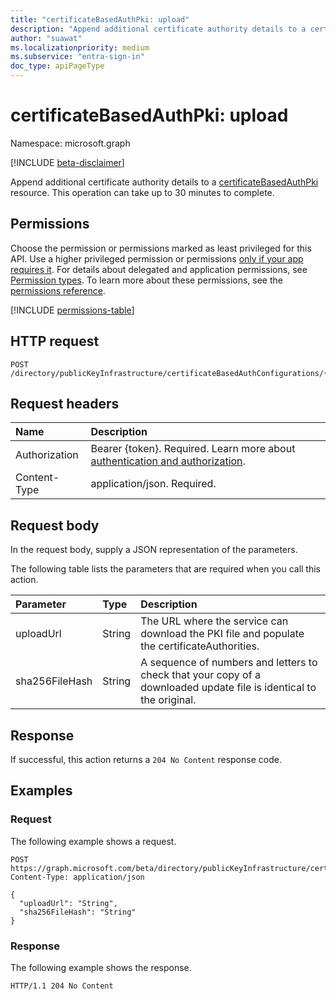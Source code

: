 ```yaml
---
title: "certificateBasedAuthPki: upload"
description: "Append additional certificate authority details to a certificateBasedAuthPki resource."
author: "suawat"
ms.localizationpriority: medium
ms.subservice: "entra-sign-in"
doc_type: apiPageType
---
```


# certificateBasedAuthPki: upload

Namespace: microsoft.graph

[!INCLUDE [beta-disclaimer](../../includes/beta-disclaimer.md)]

Append additional certificate authority details to a [certificateBasedAuthPki](../resources/certificatebasedauthpki.md) resource. This operation can take up to 30 minutes to complete.

## Permissions

Choose the permission or permissions marked as least privileged for this API. Use a higher privileged permission or permissions [only if your app requires it](/graph/permissions-overview#best-practices-for-using-microsoft-graph-permissions). For details about delegated and application permissions, see [Permission types](/graph/permissions-overview#permission-types). To learn more about these permissions, see the [permissions reference](/graph/permissions-reference).

<!-- {
  "blockType": "permissions",
  "name": "certificatebasedauthpki-upload-permissions"
}
-->
[!INCLUDE [permissions-table](../includes/permissions/certificatebasedauthpki-upload-permissions.md)]

## HTTP request

<!-- {
  "blockType": "ignored"
}
-->
``` http
POST /directory/publicKeyInfrastructure/certificateBasedAuthConfigurations/{certificateBasedAuthPkiId}/upload
```

## Request headers

|Name|Description|
|:---|:---|
|Authorization|Bearer {token}. Required. Learn more about [authentication and authorization](/graph/auth/auth-concepts).|
|Content-Type|application/json. Required.|

## Request body

In the request body, supply a JSON representation of the parameters.

The following table lists the parameters that are required when you call this action.

|Parameter|Type|Description|
|:---|:---|:---|
|uploadUrl|String|The URL where the service can download the PKI file and populate the certificateAuthorities.|
|sha256FileHash|String|A sequence of numbers and letters to check that your copy of a downloaded update file is identical to the original.|


## Response

If successful, this action returns a `204 No Content` response code.

## Examples

### Request

The following example shows a request.
<!-- {
  "blockType": "request",
  "name": "certificatebasedauthpkithis.upload"
}
-->
``` http
POST https://graph.microsoft.com/beta/directory/publicKeyInfrastructure/certificateBasedAuthConfigurations/{certificateBasedAuthPkiId}/upload
Content-Type: application/json

{
  "uploadUrl": "String",
  "sha256FileHash": "String"
}
```


### Response

The following example shows the response.
<!-- {
  "blockType": "response",
  "truncated": true
}
-->
``` http
HTTP/1.1 204 No Content
```

